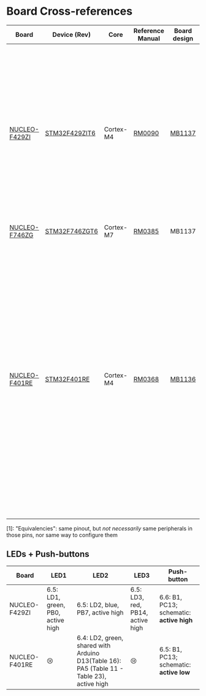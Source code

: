 # Board Cross-references

| Board          | Device (Rev)     | Core       | Reference Manual | Board design | Reference Manual | Equivalencies<sup>1</sup> |
|----------------|------------------|------------|------------------|--------------|------------------|---------------------------------|
| [NUCLEO-F429ZI](https://os.mbed.com/platforms/ST-Nucleo-F429ZI/)  | [STM32F429ZIT6](https://www.st.com/resource/en/datasheet/stm32f429zi.pdf) | Cortex-M4  |[RM0090](https://www.st.com/resource/en/reference_manual/dm00031020-stm32f405-415-stm32f407-417-stm32f427-437-and-stm32f429-439-advanced-arm-based-32-bit-mcus-stmicroelectronics.pdf) | [MB1137](https://www.st.com/resource/en/schematic_pack/nucleo_144pins_sch.zip) |[UM1974](https://www.st.com/resource/en/user_manual/um1974-stm32-nucleo144-boards-mb1137-stmicroelectronics.pdf) |NUCLEO-F207ZG, NUCLEO-F303ZE, NUCLEO-F412ZG, NUCLEO-F413ZH, NUCLEO-F429ZI, NUCLEO-F439ZI, NUCLEO-F446ZE, NUCLEO-F722ZE, `NUCLEO-F746ZG`, NUCLEO-F756ZG, NUCLEO-F767ZI and NUCLEO-H743ZI |
| [NUCLEO-F746ZG](https://os.mbed.com/platforms/ST-Nucleo-F746ZG/)  | [STM32F746ZGT6](https://www.st.com/resource/en/datasheet/stm32f746zg.pdf) | Cortex-M7  | [RM0385](https://www.st.com/resource/en/reference_manual/rm0385-stm32f75xxx-and-stm32f74xxx-advanced-armbased-32bit-mcus-stmicroelectronics.pdf) | MB1137 | UM1974 | ^^^ |
| [NUCLEO-F401RE](https://os.mbed.com/platforms/ST-Nucleo-F401RE/)  | [STM32F401RE](https://www.st.com/resource/en/datasheet/stm32f401re.pdf) | Cortex-M4  | [RM0368](https://www.st.com/resource/en/reference_manual/rm0368-stm32f401xbc-and-stm32f401xde-advanced-armbased-32bit-mcus-stmicroelectronics.pdf) | [MB1136](https://www.st.com/resource/en/schematic_pack/mb1136-default-c04_schematic.pdf) | [UM1724](https://www.st.com/resource/en/user_manual/um1724-stm32-nucleo64-boards-mb1136-stmicroelectronics.pdf) | NUCLEO-F030R8, NUCLEO-F070RB, NUCLEO-F072RB, NUCLEO-F091RC, NUCLEO-F103RB, NUCLEO-F302R8, NUCLEO-F303RE, NUCLEO-F334R8, NUCLEO-F401RE, NUCLEO-F410RB, NUCLEO-F411RE, NUCLEO-F446RE, NUCLEO-L010RB, NUCLEO-L053R8, NUCLEO-L073RZ, NUCLEO-L152RE , NUCLEO-L452RE, NUCLEO-L476RG |

[1]: "Equivalencies": same pinout, but _not necessarily_ same peripherals in those pins, nor same way to configure them

## LEDs + Push-buttons

| Board          | LED1  | LED2 | LED3 | Push-button |
|----------------|-------|------|------|-------------|
| NUCLEO-F429ZI  |6.5: LD1, green, PB0, active high | 6.5: LD2, blue, PB7, active high | 6.5: LD3, red, PB14, active high | 6.6: B1, PC13; schematic: **active high** |
| NUCLEO-F401RE  | :cry: | 6.4: LD2, green, shared with Arduino D13(Table 16): PA5 (Table 11 - Table 23), active high | :cry: | 6.5: B1, PC13; schematic: **active low**  |
